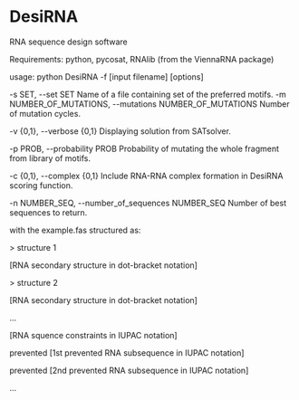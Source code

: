 # DesiRNA
RNA sequence design software

Requirements: python, pycosat, RNAlib (from the ViennaRNA package)

usage: python DesiRNA -f [input filename] [options]

  -s SET, --set SET                                         Name of a file containing set of the preferred motifs.
  -m NUMBER_OF_MUTATIONS, --mutations NUMBER_OF_MUTATIONS   Number of mutation cycles.
  
  -v {0,1}, --verbose {0,1}                                 Displaying solution from SATsolver.
  
  -p PROB, --probability PROB                               Probability of mutating the whole fragment from library of motifs.
  
  -c {0,1}, --complex {0,1}                                 Include RNA-RNA complex formation in  DesiRNA scoring function.
  
  -n NUMBER_SEQ, --number_of_sequences NUMBER_SEQ           Number of best sequences to return.


with the example.fas structured as:

\> structure 1

[RNA secondary structure in dot-bracket notation]

\> structure 2

[RNA secondary structure in dot-bracket notation]

...

[RNA squence constraints in IUPAC notation]

prevented [1st prevented RNA subsequence in IUPAC notation]

prevented [2nd prevented RNA subsequence in IUPAC notation]

...
